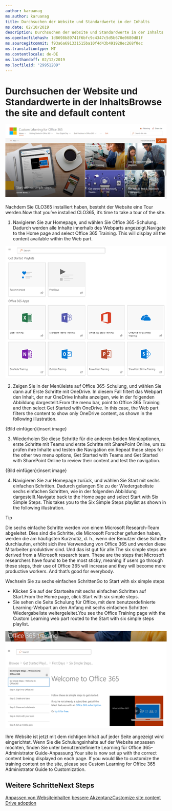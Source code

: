 ```yaml
---
author: karuanag
ms.author: karuanag
title: Durchsuchen der Website und Standardwerte in der Inhalts
ms.date: 02/10/2019
description: Durchsuchen der Website und Standardwerte in der Inhalts
ms.openlocfilehash: 1d8698b89741f6bfc9c4347c5d5b670e0680d81f
ms.sourcegitcommit: f93a6a691331515ba10f4d43b491928ec268f0ec
ms.translationtype: MT
ms.contentlocale: de-DE
ms.lasthandoff: 02/12/2019
ms.locfileid: "29951209"
---
```

# <a name="browse-the-site-and-default-content"></a><span data-ttu-id="6c69f-103">Durchsuchen der Website und Standardwerte in der Inhalts</span><span class="sxs-lookup"><span data-stu-id="6c69f-103">Browse the site and default content</span></span>

![Sechs einfachen Schritten](media/clo365homepage.png)

<span data-ttu-id="6c69f-105">Nachdem Sie CLO365 installiert haben, besteht der Website eine Tour werden.</span><span class="sxs-lookup"><span data-stu-id="6c69f-105">Now that you’ve installed CLO365, it’s time to take a tour of the site.</span></span> 

1. <span data-ttu-id="6c69f-p101">Navigieren Sie zur Homepage, und wählen Sie Office 365-Schulung. Dadurch werden alle Inhalte innerhalb des Webparts angezeigt.</span><span class="sxs-lookup"><span data-stu-id="6c69f-p101">Navigate to the Home page and select Office 365 Training. This will display all the content available within the Web part.</span></span>

![Webpart](media/webpart.PNG)

2. <span data-ttu-id="6c69f-p102">Zeigen Sie in der Menüleiste auf Office 365-Schulung, und wählen Sie dann auf Erste Schritte mit OneDrive. In diesem Fall filtert das Webpart den Inhalt, der nur OneDrive Inhalte anzeigen, wie in der folgenden Abbildung dargestellt.</span><span class="sxs-lookup"><span data-stu-id="6c69f-p102">From the menu bar, point to Office 365 Training and then select Get Started with OneDrive. In this case, the Web part filters the content to show only OneDrive content, as shown in the following illustration.</span></span>

<span data-ttu-id="6c69f-111">{Bild einfügen}</span><span class="sxs-lookup"><span data-stu-id="6c69f-111">{insert image}</span></span>

3. <span data-ttu-id="6c69f-112">Wiederholen Sie diese Schritte für die anderen beiden Menüoptionen, erste Schritte mit Teams und erste Schritte mit SharePoint Online, um zu prüfen ihre Inhalte und testen die Navigation ein.</span><span class="sxs-lookup"><span data-stu-id="6c69f-112">Repeat these steps for the other two menu options, Get Started with Teams and Get Started with SharePoint Online to review their content and test the navigation.</span></span>

<span data-ttu-id="6c69f-113">{Bild einfügen}</span><span class="sxs-lookup"><span data-stu-id="6c69f-113">{insert image}</span></span> 

4. <span data-ttu-id="6c69f-p103">Navigieren Sie zur Homepage zurück, und wählen Sie Start mit sechs einfachen Schritten. Dadurch gelangen Sie zu der Wiedergabeliste sechs einfachen Schritten, wie in der folgenden Abbildung dargestellt.</span><span class="sxs-lookup"><span data-stu-id="6c69f-p103">Navigate back to the Home page and select Start with Six Simple Steps. This takes you to the Six Simple Steps playlist as shown in the following illustration.</span></span>  

> [!TIP]
> <span data-ttu-id="6c69f-p104">Die sechs einfache Schritte werden von einem Microsoft Research-Team abgeleitet. Dies sind die Schritte, die Microsoft Forscher gefunden haben, werden die am häufigsten Kurznotiz, d. h., wenn der Benutzer diese Schritte durchlaufen, erhöht sich ihre Verwendung von Office 365 und werden diese Mitarbeiter produktiver sind. Und das ist gut für alle.</span><span class="sxs-lookup"><span data-stu-id="6c69f-p104">The six simple steps are derived from a Microsoft research team. These are the steps that Microsoft researchers have found to be the most sticky, meaning if users go through these steps, their use of Office 365 will increase and they will become more productive workers. And that’s good for everybody.</span></span>

<span data-ttu-id="6c69f-119">Wechseln Sie zu sechs einfachen Schritten</span><span class="sxs-lookup"><span data-stu-id="6c69f-119">Go to Start with six simple steps</span></span>
- <span data-ttu-id="6c69f-120">Klicken Sie auf der Startseite mit sechs einfachen Schritten auf Start.</span><span class="sxs-lookup"><span data-stu-id="6c69f-120">From the Home page, click Start with six simple steps.</span></span> 
- <span data-ttu-id="6c69f-121">Sie sehen die Seite Schulung für Office, mit dem benutzerdefinierte Learning-Webpart an den Anfang mit sechs einfachen Schritten Wiedergabeliste weitergeleitet.</span><span class="sxs-lookup"><span data-stu-id="6c69f-121">You see the Office Training page with the Custom Learning web part routed to the Start with six simple steps playlist.</span></span>  

![Sechs Schritte Wiedergabeliste](media/clo365sixsteps.png)

<span data-ttu-id="6c69f-p105">Ihre Website ist jetzt mit dem richtigen Inhalt auf jeder Seite angezeigt wird eingerichtet. Wenn Sie die Schulungsinhalte auf der Website anpassen möchten, finden Sie unter benutzerdefinierte Learning für Office 365-Administrator Guide-Anpassung.</span><span class="sxs-lookup"><span data-stu-id="6c69f-p105">Your site is now set up with the correct content being displayed on each page. If you would like to customize the training content on the site, please see Custom Learning for Office 365 Administrator Guide to Customization.</span></span> 

## <a name="next-steps"></a><span data-ttu-id="6c69f-125">Weitere Schritte</span><span class="sxs-lookup"><span data-stu-id="6c69f-125">Next Steps</span></span>
<span data-ttu-id="6c69f-126">[Anpassen von Websiteinhalten](customization.md)
[bessere Akzeptanz](driveadoption.md)</span><span class="sxs-lookup"><span data-stu-id="6c69f-126">[Customize site content](customization.md)
[Drive adoption](driveadoption.md)</span></span> 
